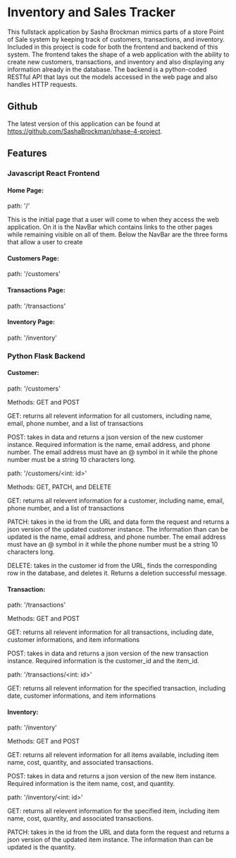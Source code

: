 # Inventory and Sales Tracker

This fullstack application by Sasha Brockman mimics parts of a store Point of Sale system by keeping track of customers, transactions, and inventory. Included in this project is code for both the frontend and backend of this system. The frontend takes the shape of a web application with the ability to create new customers, transactions, and inventory and also displaying any information already in the database. The backend is a python-coded RESTful API that lays out the models accessed in the web page and also handles HTTP requests.


## Github

The latest version of this application can be found at https://github.com/SashaBrockman/phase-4-project.


## Features

### Javascript React Frontend

#### Home Page:

path: '/'

This is the initial page that a user will come to when they access the web application. On it is the NavBar which contains links to the other pages while remaining visible on all of them. Below the NavBar are the three forms that allow a user to create 


#### Customers Page:

path: '/customers'


#### Transactions Page:

path: '/transactions'


#### Inventory Page:

path: '/inventory'


### Python Flask Backend

#### Customer:

path: '/customers' 

Methods: GET and POST

  GET: returns all relevent information for all customers, including name, email, phone number, and a list of transactions

  POST: takes in data and returns a json version of the new customer instance. Required information is the name, email address, and phone number. The email address must have an @ symbol in it while the phone number must be a string 10 characters long.

path: '/customers/<int: id>'

Methods: GET, PATCH, and DELETE

  GET: returns all relevent information for a customer, including name, email, phone number, and a list of transactions

  PATCH: takes in the id from the URL and data form the request and returns a json version of the updated customer instance. The information than can be updated is the name, email address, and phone number. The email address must have an @ symbol in it while the phone number must be a string 10 characters long.

  DELETE: takes in the customer id from the URL, finds the corresponding row in the database, and deletes it. Returns a deletion successful message.


#### Transaction:

path: '/transactions'

Methods: GET and POST

  GET: returns all relevent information for all transactions, including date, customer informations, and item informations

  POST: takes in data and returns a json version of the new transaction instance. Required information is the customer_id and the item_id.

path: '/transactions/<int: id>'

  GET: returns all relevent information for the specified transaction, including date, customer informations, and item informations


#### Inventory:

path: '/inventory'

Methods: GET and POST

  GET: returns all relevent information for all items available, including item name, cost, quantity, and associated transactions.

  POST: takes in data and returns a json version of the new item instance. Required information is the item name, cost, and quantity.

path: '/inventory/<int: id>'

  GET: returns all relevent information for the specified item, including item name, cost, quantity, and associated transactions.

  PATCH: takes in the id from the URL and data form the request and returns a json version of the updated item instance. The information than can be updated is the quantity.

